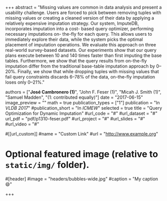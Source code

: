 +++
abstract = "Missing values are common in data analysis and present a usability challenge. Users are forced to pick between removing tuples with missing values or creating a cleaned version of their data by applying a relatively expensive imputation strategy. Our system, ImputeDB, incorporates imputation into a cost- based query optimizer, performing necessary imputations on- the-fly for each query. This allows users to immediately explore their data, while the system picks the optimal placement of imputation operations. We evaluate this approach on three real-world survey-based datasets. Our experiments show that our query plans execute between 10 and 140 times faster than first imputing the base tables. Furthermore, we show that the query results from on-the-fly imputation differ from the traditional base-table imputation approach by 0–20%. Finally, we show that while dropping tuples with missing values that fail query constraints discards 6–78% of the data, on-the-fly imputation loses only 0–21%."

authors = ["**José Cambronero (1)**", "John F. Feser (1)", "Micah J. Smith (1)", "Samuel Madden", "(1: contributed equally)"]
date = "2017-06-15"
image_preview = ""
math = true
publication_types = ["1"]
publication = "In *VLDB 2017*"
#publication_short = "In *ICMEW*"
selected = true
title = "Query Optimization for Dynamic Imputation"
#url_code = "#"
#url_dataset = "#"
url_pdf = "pdf/p1310-feser.pdf"
#url_project = "#"
#url_slides = "#"
#url_video = "#"

#[[url_custom]]
#name = "Custom Link"
#url = "http://www.example.org"

# Optional featured image (relative to `static/img/` folder).
#[header]
#image = "headers/bubbles-wide.jpg"
#caption = "My caption :smile:"

+++

